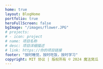 ```yaml
---
home: true
layout: BlogHome
portfolio: true
heroFullScreen: false
bgImage: "/images/flower.JPG"
# projects:
# - icon: project
# name: 项目名称
# desc: 项目详细描述
# link: https://你的项目链接
footer: "按时睡觉，按时吃饭，按时学习"
copyright: MIT 协议 | 版权所有 © 2024 魔法窝瓜
---
```

